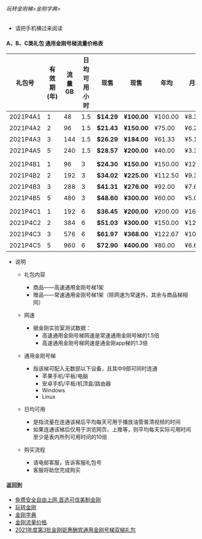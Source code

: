 ###### 玩转金刚梯>金刚字典>

- 请把手机横过来阅读

#### A、B、C类礼包 通用金刚号梯流量价格表

|礼包号|有效期(年) |流量 GB |日均可用小时|现售|现售|年均  |月均  |原价|限售礼包（个）|
|--------|------|-------|--------------|------|-------|-----|-----|-|-|
|2021P4A1  |1	|48	|1.5 	 | <strong> $14.29	| <strong> ¥100.00 	 | ¥100.00	| ¥8.33 ||备货中 |																
|2021P4A2  |2	|96	|1.5 	 | <strong> $21.43	| <strong> ¥150.00 	 | ¥75.00	| ¥6.25 ||备货中 |																
|2021P4A3  |3	|144	|1.5 	 | <strong> $26.29	| <strong> ¥184.00 	 | ¥61.33	| ¥5.11 ||备货中 |																
|2021P4A5  |5	|240	|1.5 	 | <strong> $28.57	| <strong> ¥200.00 	 | ¥40.00	| ¥3.33 ||备货中 |																
|||||||||
|2021P4B1   |1	|96	|3 	 | <strong> $24.30	| <strong> ¥150.00	 | ¥150.00	| ¥12.50	| $32.40 |备货中 |																
|2021P4B2   |2	|192	|3 	 | <strong> $34.02	| <strong> ¥225.00 	 | ¥112.50	| ¥9.38		| $145.80 |备货中 |																
|2021P4B3   |3	|288	|3 	 | <strong> $41.31	| <strong> ¥276.00 	 | ¥92.00	| ¥7.67 	| $218.70 |备货中 |																
|2021P4B5   |5	|480	|3 	 | <strong> $48.60	| <strong> ¥300.00 	 | ¥60.00	| ¥5.00 	| $364.50 |备货中 |																
|||||||||
|2021P4C1   |1	|192	|6 	 | <strong> $36.45	| <strong> ¥200.00 	 | ¥200.00	| ¥16.67	| $48.60 |备货中 |																
|2021P4C2   |2	|384	|6 	 | <strong> $51.03	| <strong> ¥300.00 	 | ¥150.00	| ¥12.50	| $145.80 |备货中 |																
|2021P4C3   |3	|576	|6 	 | <strong> $61.97	| <strong> ¥368.00 	 | ¥122.67	| ¥10.22	| $218.70 |备货中 |																
|2021P4C5   |5	|960	|6 	 | <strong> $72.90	| <strong> ¥400.00	 | ¥80.00	| ¥6.67 	| $364.50 |备货中 |																


- 说明
  - 礼包内容
    - 商品——高速通用金刚号梯1架
    - 赠品——常速通用金刚号梯1架（除网速为常速外，其余与商品梯相同）

  - 网速
    - 据金刚实验室测试数据：
      - 高速通用金刚号梯网速是常速通用金刚号梯的1.5倍
      - 高速通用金刚号梯网速是通金刚app梯的1.3倍

  - 通用金刚号梯
    - 指该梯可配入无数部以下设备，且其中9部可同时连通
      - 苹果手机/平板/电脑
      - 安卓手机/平板/机顶盒/路由器
      - Windows
      - Linux

  - 日均可用
    - 是指流量在连通该梯后平均每天可用于播放油管普清视频的时间
    - 如果连通该梯后仅用于浏览网页、上推等，则平均每天实际可用时间至少是表内所列可用时间的10倍

  - 购买流程
    - 请电邮客服，告诉客服礼包号
    - 客服将助您完成购买

#### 返回到
- [免费安全自由上网 首选可信美制金刚](https://github.com/a2zitpro/web/blob/master/%E5%BE%80%E5%90%8E%E7%BF%BB.md)
- [玩转金刚](https://github.com/a2zitpro/web/blob/master/LadderFree/A.md)
- [金刚字典](https://github.com/a2zitpro/web/blob/master/LadderFree/kkDictionary/KKDictionary.md)
- [金刚流量价格](https://github.com/a2zitpro/web/blob/master/LadderFree/kkDictionary/Price/KKDTPrice.md)
- [2021年度第3批金刚钜惠酬宾通用金刚号梯双梯礼包](https://github.com/a2zitpro/web/blob/master/LadderFree/kkDictionary/Price/KKDTPriceOfKKID_DoubleLadderGiftsPeck3.md)
